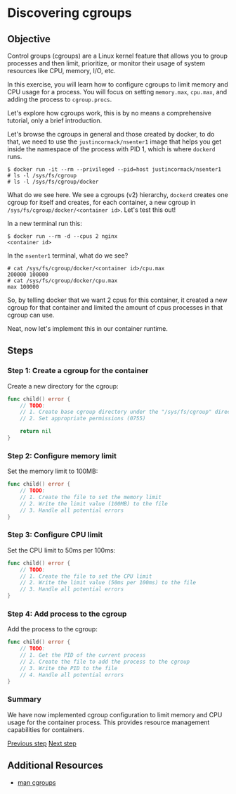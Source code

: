 # Discovering cgroups

## Objective

Control groups (cgroups) are a Linux kernel feature that allows you to group
processes and then limit, prioritize, or monitor their usage of system resources
like CPU, memory, I/O, etc.

In this exercise, you will learn how to configure cgroups to limit memory and
CPU usage for a process. You will focus on setting `memory.max`, `cpu.max`, and
adding the process to `cgroup.procs`.

Let's explore how cgroups work, this is by no means a comprehensive tutorial,
only a brief introduction.

Let's browse the cgroups in general and those created by docker, to do that, we
need to use the `justincormack/nsenter1` image that helps you get inside the
namespace of the process with PID 1, which is where `dockerd` runs.

```console
$ docker run -it --rm --privileged --pid=host justincormack/nsenter1
# ls -l /sys/fs/cgroup
# ls -l /sys/fs/cgroup/docker
```

What do we see here. We see a cgroups (v2) hierarchy, `dockerd` creates one
cgroup for itself and creates, for each container, a new cgroup in
`/sys/fs/cgroup/docker/<container id>`. Let's test this out!

In a new terminal run this:

```console
$ docker run --rm -d --cpus 2 nginx
<container id>
```

In the `nsenter1` terminal, what do we see?

```console
# cat /sys/fs/cgroup/docker/<container id>/cpu.max
200000 100000
# cat /sys/fs/cgroup/docker/cpu.max
max 100000
```

So, by telling docker that we want 2 cpus for this container, it created a new
cgroup for that container and limited the amount of cpus processes in that
cgroup can use.

Neat, now let's implement this in our container runtime.

## Steps

### Step 1: Create a cgroup for the container

Create a new directory for the cgroup:

```go
func child() error {
	// TODO:
	// 1. Create base cgroup directory under the "/sys/fs/cgroup" directory
	// 2. Set appropriate permissions (0755)

	return nil
}
```

### Step 2: Configure memory limit

Set the memory limit to 100MB:

```go
func child() error {
	// TODO:
	// 1. Create the file to set the memory limit
	// 2. Write the limit value (100MB) to the file
	// 3. Handle all potential errors
}
```

### Step 3: Configure CPU limit

Set the CPU limit to 50ms per 100ms:

```go
func child() error {
	// TODO:
	// 1. Create the file to set the CPU limit
	// 2. Write the limit value (50ms per 100ms) to the file
	// 3. Handle all potential errors
}
```

### Step 4: Add process to the cgroup

Add the process to the cgroup:

```go
func child() error {
	// TODO:
	// 1. Get the PID of the current process
	// 2. Create the file to add the process to the cgroup
	// 3. Write the PID to the file
	// 4. Handle all potential errors
}
```

### Summary

We have now implemented cgroup configuration to limit memory and CPU usage for
the container process. This provides resource management capabilities for
containers.

[Previous step](./04-namespace-and-chroot.md) [Next step](06-volumes.md)

## Additional Resources

- [man cgroups](https://man7.org/linux/man-pages/man7/cgroups.7.html)
